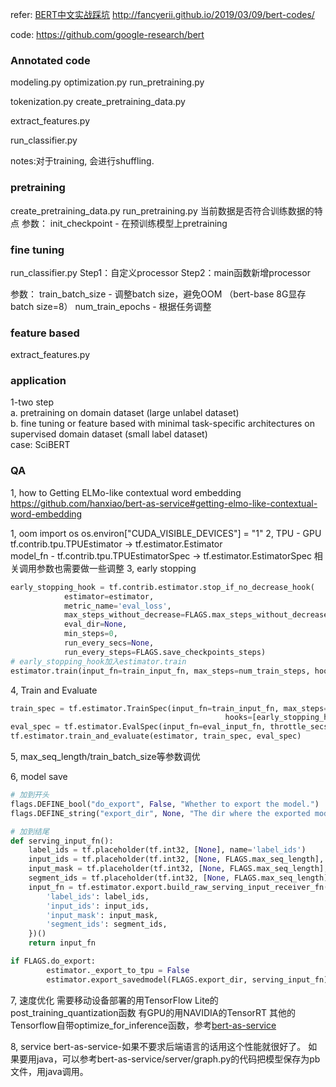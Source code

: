 refer:
[BERT中文实战踩坑](https://zhuanlan.zhihu.com/p/51762599)
http://fancyerii.github.io/2019/03/09/bert-codes/


code:
https://github.com/google-research/bert


### Annotated code
modeling.py
optimization.py
run_pretraining.py

tokenization.py
create_pretraining_data.py

extract_features.py

run_classifier.py

notes:对于training, 会进行shuffling.


### pretraining
create_pretraining_data.py
run_pretraining.py
当前数据是否符合训练数据的特点
参数：
init_checkpoint - 在预训练模型上pretraining


### fine tuning
run_classifier.py
Step1：自定义processor
Step2：main函数新增processor

参数：
train_batch_size - 调整batch size，避免OOM （bert-base 8G显存 batch size=8）
num_train_epochs - 根据任务调整


### feature based
extract_features.py


### application
1-two step  
a. pretraining on domain dataset (large unlabel dataset)  
b. fine tuning or feature based with minimal task-specific architectures on supervised domain dataset (small label dataset)  
case: SciBERT


### QA
1, how to Getting ELMo-like contextual word embedding
https://github.com/hanxiao/bert-as-service#getting-elmo-like-contextual-word-embedding

1, oom
import os
os.environ["CUDA_VISIBLE_DEVICES"] = "1"
2, TPU - GPU
tf.contrib.tpu.TPUEstimator -> tf.estimator.Estimator  
model_fn - tf.contrib.tpu.TPUEstimatorSpec -> tf.estimator.EstimatorSpec
相关调用参数也需要做一些调整
3, early stopping
```python
early_stopping_hook = tf.contrib.estimator.stop_if_no_decrease_hook(
            estimator=estimator,
            metric_name='eval_loss',
            max_steps_without_decrease=FLAGS.max_steps_without_decrease,
            eval_dir=None,
            min_steps=0,
            run_every_secs=None,
            run_every_steps=FLAGS.save_checkpoints_steps)
# early_stopping_hook加入estimator.train
estimator.train(input_fn=train_input_fn, max_steps=num_train_steps, hooks=[early_stopping_hook])
```
4, Train and Evaluate
```python
train_spec = tf.estimator.TrainSpec(input_fn=train_input_fn, max_steps=num_train_steps,
                                                hooks=[early_stopping_hook])
eval_spec = tf.estimator.EvalSpec(input_fn=eval_input_fn, throttle_secs=60)
tf.estimator.train_and_evaluate(estimator, train_spec, eval_spec)
```
5, max_seq_length/train_batch_size等参数调优

6, model save
```python
# 加到开头
flags.DEFINE_bool("do_export", False, "Whether to export the model.")
flags.DEFINE_string("export_dir", None, "The dir where the exported model will be written.")

# 加到结尾
def serving_input_fn():
    label_ids = tf.placeholder(tf.int32, [None], name='label_ids')
    input_ids = tf.placeholder(tf.int32, [None, FLAGS.max_seq_length], name='input_ids')
    input_mask = tf.placeholder(tf.int32, [None, FLAGS.max_seq_length], name='input_mask')
    segment_ids = tf.placeholder(tf.int32, [None, FLAGS.max_seq_length], name='segment_ids')
    input_fn = tf.estimator.export.build_raw_serving_input_receiver_fn({
        'label_ids': label_ids,
        'input_ids': input_ids,
        'input_mask': input_mask,
        'segment_ids': segment_ids,
    })()
    return input_fn

if FLAGS.do_export:
        estimator._export_to_tpu = False
        estimator.export_savedmodel(FLAGS.export_dir, serving_input_fn)
```

7, 速度优化
需要移动设备部署的用TensorFlow Lite的post_training_quantization函数
有GPU的用NAVIDIA的TensorRT
其他的Tensorflow自带optimize_for_inference函数，参考[bert-as-service](https://github.com/hanxiao/bert-as-service)

8, service
bert-as-service-如果不要求后端语言的话用这个性能就很好了。
如果要用java，可以参考bert-as-service/server/graph.py的代码把模型保存为pb文件，用java调用。

